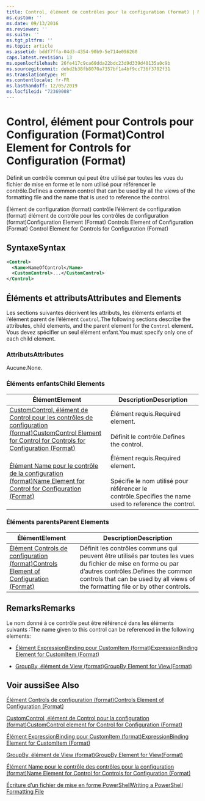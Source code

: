 ```yaml
---
title: Control, élément de contrôles pour la configuration (format) | Microsoft Docs
ms.custom: ''
ms.date: 09/13/2016
ms.reviewer: ''
ms.suite: ''
ms.tgt_pltfrm: ''
ms.topic: article
ms.assetid: bddf7ffa-04d3-4354-90b9-5e714e096260
caps.latest.revision: 13
ms.openlocfilehash: 26fe417c9ca60dda22bdc23d9d339d40135a0c9b
ms.sourcegitcommit: debd2b38fb8070a7357bf1a4bf9cc736f3702f31
ms.translationtype: MT
ms.contentlocale: fr-FR
ms.lasthandoff: 12/05/2019
ms.locfileid: "72369008"
---
```

# <a name="control-element-for-controls-for-configuration-format"></a><span data-ttu-id="2067c-102">Control, élément pour Controls pour Configuration (Format)</span><span class="sxs-lookup"><span data-stu-id="2067c-102">Control Element for Controls for Configuration (Format)</span></span>

<span data-ttu-id="2067c-103">Définit un contrôle commun qui peut être utilisé par toutes les vues du fichier de mise en forme et le nom utilisé pour référencer le contrôle.</span><span class="sxs-lookup"><span data-stu-id="2067c-103">Defines a common control that can be used by all the views of the formatting file and the name that is used to reference the control.</span></span>

<span data-ttu-id="2067c-104">Élément de configuration (format) contrôle l’élément de configuration (format) élément de contrôle pour les contrôles de configuration (format)</span><span class="sxs-lookup"><span data-stu-id="2067c-104">Configuration Element (Format) Controls Element of Configuration (Format) Control Element for Controls for Configuration (Format)</span></span>

## <a name="syntax"></a><span data-ttu-id="2067c-105">Syntaxe</span><span class="sxs-lookup"><span data-stu-id="2067c-105">Syntax</span></span>

```xml
<Control>
  <Name>NameOfControl</Name>
  <CustomControl>...</CustomControl>
</Control>
```

## <a name="attributes-and-elements"></a><span data-ttu-id="2067c-106">Éléments et attributs</span><span class="sxs-lookup"><span data-stu-id="2067c-106">Attributes and Elements</span></span>

<span data-ttu-id="2067c-107">Les sections suivantes décrivent les attributs, les éléments enfants et l’élément parent de l’élément `Control`.</span><span class="sxs-lookup"><span data-stu-id="2067c-107">The following sections describe the attributes, child elements, and the parent element for the `Control` element.</span></span> <span data-ttu-id="2067c-108">Vous devez spécifier un seul élément enfant.</span><span class="sxs-lookup"><span data-stu-id="2067c-108">You must specify only one of each child element.</span></span>

### <a name="attributes"></a><span data-ttu-id="2067c-109">Attributs</span><span class="sxs-lookup"><span data-stu-id="2067c-109">Attributes</span></span>

<span data-ttu-id="2067c-110">Aucune.</span><span class="sxs-lookup"><span data-stu-id="2067c-110">None.</span></span>

### <a name="child-elements"></a><span data-ttu-id="2067c-111">Éléments enfants</span><span class="sxs-lookup"><span data-stu-id="2067c-111">Child Elements</span></span>

|<span data-ttu-id="2067c-112">Élément</span><span class="sxs-lookup"><span data-stu-id="2067c-112">Element</span></span>|<span data-ttu-id="2067c-113">Description</span><span class="sxs-lookup"><span data-stu-id="2067c-113">Description</span></span>|
|-------------|-----------------|
|[<span data-ttu-id="2067c-114">CustomControl, élément de Control pour les contrôles de configuration (format)</span><span class="sxs-lookup"><span data-stu-id="2067c-114">CustomControl Element for Control for Controls for Configuration (Format)</span></span>](./customcontrol-element-for-control-for-controls-for-configuration-format.md)|<span data-ttu-id="2067c-115">Élément requis.</span><span class="sxs-lookup"><span data-stu-id="2067c-115">Required element.</span></span><br /><br /> <span data-ttu-id="2067c-116">Définit le contrôle.</span><span class="sxs-lookup"><span data-stu-id="2067c-116">Defines the control.</span></span>|
|[<span data-ttu-id="2067c-117">Élément Name pour le contrôle de la configuration (format)</span><span class="sxs-lookup"><span data-stu-id="2067c-117">Name Element for Control for Configuration (Format)</span></span>](./name-element-for-control-for-controls-for-configuration-format.md)|<span data-ttu-id="2067c-118">Élément requis.</span><span class="sxs-lookup"><span data-stu-id="2067c-118">Required element.</span></span><br /><br /> <span data-ttu-id="2067c-119">Spécifie le nom utilisé pour référencer le contrôle.</span><span class="sxs-lookup"><span data-stu-id="2067c-119">Specifies the name used to reference the control.</span></span>|

### <a name="parent-elements"></a><span data-ttu-id="2067c-120">Éléments parents</span><span class="sxs-lookup"><span data-stu-id="2067c-120">Parent Elements</span></span>

|<span data-ttu-id="2067c-121">Élément</span><span class="sxs-lookup"><span data-stu-id="2067c-121">Element</span></span>|<span data-ttu-id="2067c-122">Description</span><span class="sxs-lookup"><span data-stu-id="2067c-122">Description</span></span>|
|-------------|-----------------|
|[<span data-ttu-id="2067c-123">Élément Controls de configuration (format)</span><span class="sxs-lookup"><span data-stu-id="2067c-123">Controls Element of Configuration (Format)</span></span>](./controls-element-for-configuration-format.md)|<span data-ttu-id="2067c-124">Définit les contrôles communs qui peuvent être utilisés par toutes les vues du fichier de mise en forme ou par d’autres contrôles.</span><span class="sxs-lookup"><span data-stu-id="2067c-124">Defines the common controls that can be used by all views of the formatting file or by other controls.</span></span>|

## <a name="remarks"></a><span data-ttu-id="2067c-125">Remarks</span><span class="sxs-lookup"><span data-stu-id="2067c-125">Remarks</span></span>

<span data-ttu-id="2067c-126">Le nom donné à ce contrôle peut être référencé dans les éléments suivants :</span><span class="sxs-lookup"><span data-stu-id="2067c-126">The name given to this control can be referenced in the following elements:</span></span>

- [<span data-ttu-id="2067c-127">Élément ExpressionBinding pour CustomItem (format)</span><span class="sxs-lookup"><span data-stu-id="2067c-127">ExpressionBinding Element for CustomItem (Format)</span></span>](./expressionbinding-element-for-customitem-for-controls-for-configuration-format.md)

- [<span data-ttu-id="2067c-128">GroupBy, élément de View (format)</span><span class="sxs-lookup"><span data-stu-id="2067c-128">GroupBy Element for View(Format)</span></span>](./groupby-element-for-view-format.md)

## <a name="see-also"></a><span data-ttu-id="2067c-129">Voir aussi</span><span class="sxs-lookup"><span data-stu-id="2067c-129">See Also</span></span>

[<span data-ttu-id="2067c-130">Élément Controls de configuration (format)</span><span class="sxs-lookup"><span data-stu-id="2067c-130">Controls Element of Configuration (Format)</span></span>](./controls-element-for-configuration-format.md)

[<span data-ttu-id="2067c-131">CustomControl, élément de Control pour la configuration (format)</span><span class="sxs-lookup"><span data-stu-id="2067c-131">CustomControl element for Control for Configuration (Format)</span></span>](./customcontrol-element-for-control-for-controls-for-configuration-format.md)

[<span data-ttu-id="2067c-132">Élément ExpressionBinding pour CustomItem (format)</span><span class="sxs-lookup"><span data-stu-id="2067c-132">ExpressionBinding Element for CustomItem (Format)</span></span>](./expressionbinding-element-for-customitem-for-controls-for-configuration-format.md)

[<span data-ttu-id="2067c-133">GroupBy, élément de View (format)</span><span class="sxs-lookup"><span data-stu-id="2067c-133">GroupBy Element for View(Format)</span></span>](./groupby-element-for-view-format.md)

[<span data-ttu-id="2067c-134">Élément Name pour le contrôle des contrôles pour la configuration (format)</span><span class="sxs-lookup"><span data-stu-id="2067c-134">Name Element for Control for Controls for Configuration (Format)</span></span>](./name-element-for-control-for-controls-for-configuration-format.md)

[<span data-ttu-id="2067c-135">Écriture d’un fichier de mise en forme PowerShell</span><span class="sxs-lookup"><span data-stu-id="2067c-135">Writing a PowerShell Formatting File</span></span>](./writing-a-powershell-formatting-file.md)

